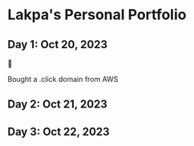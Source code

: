# Lakpa's Personal Portfolio

## Day 1: Oct 20, 2023
🎯 <p> Bought a .click domain from AWS </p>

## Day 2: Oct 21, 2023

## Day 3: Oct 22, 2023


